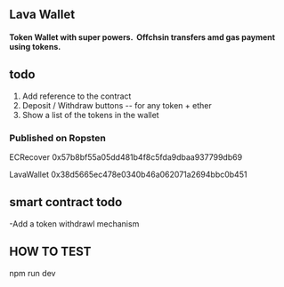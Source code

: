 
 ## Lava Wallet


 #### Token Wallet with super powers.  Offchsin transfers amd gas payment using tokens. 



## todo
1. Add reference to the contract
2. Deposit / Withdraw buttons -- for any token + ether  
3. Show a list of the tokens in the wallet



### Published on Ropsten

ECRecover
0x57b8bf55a05dd481b4f8c5fda9dbaa937799db69

LavaWallet
0x38d5665ec478e0340b46a062071a2694bbc0b451


## smart contract todo
-Add a token withdrawl mechanism  


## HOW TO TEST
npm run dev
